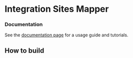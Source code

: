 # Integration Sites Mapper

### Documentation

See the [documentation page](./docs) for a usage guide and tutorials.

## How to build
